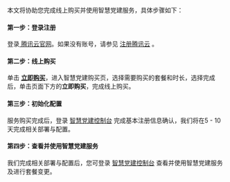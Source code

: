 本文将协助您完成线上购买并使用智慧党建服务，具体步骤如下：

#### 第一步：登录注册
登录[ 腾讯云官网](https://cloud.tencent.com/login)。如果没有账号，请参见 [注册腾讯云](https://cloud.tencent.com/document/product/378/17985) 。

#### 第二步：线上购买
单击 [**立即购买**](https://buy.cloud.tencent.com/spb)，进入智慧党建购买页，选择需要购买的套餐和时长，选择完成后，单击页面下方的**立即购买**，完成线上购买。

#### 第三步：初始化配置
服务购买完成后，登录 [智慧党建控制台](https://console.cloud.tencent.com/spb) 完成基本注册信息确认，我们将在5 - 10天完成相关部署与配置。

#### 第四步：查看并使用智慧党建服务
我们完成相关部署与配置后，您可登录 [智慧党建控制台](https://console.cloud.tencent.com/spb) 查看并使用智慧党建服务及进行套餐变更。
